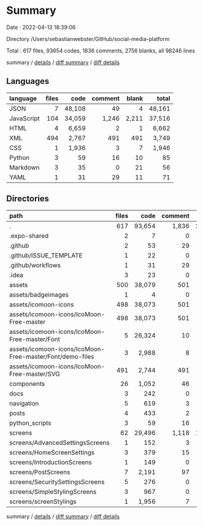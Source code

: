# Summary

Date : 2022-04-13 18:39:06

Directory /Users/sebastianwebster/GitHub/social-media-platform

Total : 617 files,  93654 codes, 1836 comments, 2756 blanks, all 98246 lines

summary / [details](details.md) / [diff summary](diff.md) / [diff details](diff-details.md)

## Languages
| language | files | code | comment | blank | total |
| :--- | ---: | ---: | ---: | ---: | ---: |
| JSON | 7 | 48,108 | 49 | 4 | 48,161 |
| JavaScript | 104 | 34,059 | 1,246 | 2,211 | 37,516 |
| HTML | 4 | 6,659 | 2 | 1 | 6,662 |
| XML | 494 | 2,767 | 491 | 491 | 3,749 |
| CSS | 1 | 1,936 | 3 | 7 | 1,946 |
| Python | 3 | 59 | 16 | 10 | 85 |
| Markdown | 3 | 35 | 0 | 21 | 56 |
| YAML | 1 | 31 | 29 | 11 | 71 |

## Directories
| path | files | code | comment | blank | total |
| :--- | ---: | ---: | ---: | ---: | ---: |
| . | 617 | 93,654 | 1,836 | 2,756 | 98,246 |
| .expo-shared | 2 | 7 | 0 | 7 | 14 |
| .github | 2 | 53 | 29 | 19 | 101 |
| .github/ISSUE_TEMPLATE | 1 | 22 | 0 | 8 | 30 |
| .github/workflows | 1 | 31 | 29 | 11 | 71 |
| .idea | 3 | 23 | 0 | 0 | 23 |
| assets | 500 | 38,079 | 501 | 514 | 39,094 |
| assets/badgeimages | 1 | 4 | 0 | 4 | 8 |
| assets/icomoon-icons | 498 | 38,073 | 501 | 510 | 39,084 |
| assets/icomoon-icons/IcoMoon-Free-master | 498 | 38,073 | 501 | 510 | 39,084 |
| assets/icomoon-icons/IcoMoon-Free-master/Font | 5 | 26,324 | 10 | 12 | 26,346 |
| assets/icomoon-icons/IcoMoon-Free-master/Font/demo-files | 3 | 2,988 | 8 | 11 | 3,007 |
| assets/icomoon-icons/IcoMoon-Free-master/SVG | 491 | 2,744 | 491 | 491 | 3,726 |
| components | 26 | 1,052 | 46 | 133 | 1,231 |
| docs | 3 | 242 | 0 | 0 | 242 |
| navigation | 5 | 619 | 3 | 47 | 669 |
| posts | 4 | 433 | 2 | 11 | 446 |
| python_scripts | 3 | 59 | 16 | 10 | 85 |
| screens | 62 | 29,496 | 1,118 | 1,931 | 32,545 |
| screens/AdvancedSettingsScreens | 1 | 152 | 3 | 18 | 173 |
| screens/HomeScreenSettings | 3 | 379 | 15 | 24 | 418 |
| screens/IntroductionScreens | 1 | 149 | 0 | 2 | 151 |
| screens/PostScreens | 7 | 2,191 | 97 | 174 | 2,462 |
| screens/SecuritySettingsScreens | 5 | 276 | 0 | 10 | 286 |
| screens/SimpleStylingScreens | 3 | 967 | 0 | 57 | 1,024 |
| screens/screenStylings | 1 | 1,956 | 7 | 185 | 2,148 |

summary / [details](details.md) / [diff summary](diff.md) / [diff details](diff-details.md)